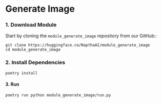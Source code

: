 # Generate Image

### 1. Download Module​
Start by cloning the `module_generate_image` repository from our GitHub::
```
git clone https://huggingface.co/NapthaAI/module_generate_image
cd module_generate_image
```

### 2. Install Dependencies
```
poetry install
```

#### 3. Run
```bash
poetry run python module_generate_image/run.py
```
